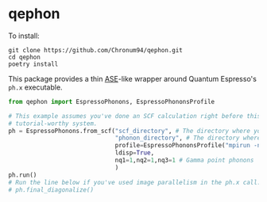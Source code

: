 # qephon

To install:

```
git clone https://github.com/Chronum94/qephon.git
cd qephon
poetry install
```

This package provides a thin [ASE](https://gitlab.com/ase/ase/)-like wrapper around Quantum Espresso's `ph.x` executable.

```python
from qephon import EspressoPhonons, EspressoPhononsProfile

# This example assumes you've done an SCF calculation right before this on some small
# tutorial-worthy system.
ph = EspressoPhonons.from_scf("scf_directory", # The directory where you've carried out the scf.
                              "phonon_directory", # The directory where you will carry out the phonon calculation.
                              profile=EspressoPhononsProfile("mpirun -np 2 ph.x".split()),
                              ldisp=True,
                              nq1=1,nq2=1,nq3=1 # Gamma point phonons
                              )
ph.run()
# Run the line below if you've used image parallelism in the ph.x call.
# ph.final_diagonalize()
```
